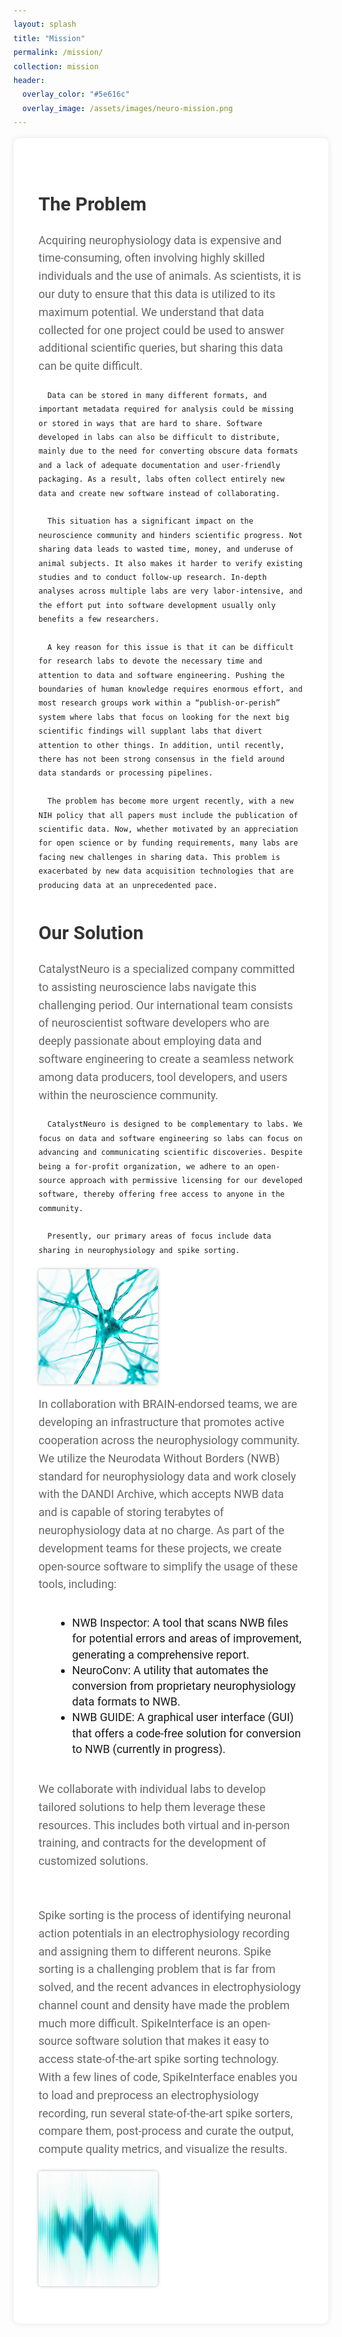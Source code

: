 ```yaml
---
layout: splash
title: "Mission"
permalink: /mission/
collection: mission
header:
  overlay_color: "#5e616c"
  overlay_image: /assets/images/neuro-mission.png
---
```


<style>
body {
    font-family: 'Roboto', sans-serif;
    line-height: 1.6;
    background-image: url("/assets/images/gradient2update.jpg");
    background-size: cover;
  }
  .mission-content {
    background-color: #fff;
    border-radius: 10px;
    box-shadow: 0 0 10px rgba(0, 0, 0, 0.1);
    padding: 40px;
    max-width: 900px;
    margin: 0 auto;
  }
  .mission-content h1 {
    color: #333;
    font-size: 30px;
    font-weight: 700;
    margin-bottom: 20px;
  }
  .mission-content h3 {
    color: #555;
    font-size: 24px;
    font-weight: 700;
    margin-bottom: 10px;
  }
  .mission-content p {
    color: #666;
    font-size: 18px;
    margin-bottom: 20px;
  }
  .mission-content ul {
    list-style: disc;
    margin-left: 30px;
    margin-bottom: 20px;
  }
  .mission-content li {
    font-size: 18px;
    line-height: 1.4;
  }
  .mission-content a {
    color: #007bff;
    text-decoration: none;
  }
  .mission-content a:hover {
    text-decoration: underline;
  }
  .mission-content li:hover {
    background-color: #f9f9f9;
  }
  .mission-content a:hover {
    color: #0056b3;
  }
  .mission-content .image-container {
    display: flex;
    flex-wrap: wrap; /* Allow images to wrap to the next line if necessary */
    justify-content: space-between;
    align-items: center;
    margin-bottom: 20px;
  }
  .mission-content .image-container img {
    max-width: 45%;
    border-radius: 5px;
    box-shadow: 0 0 5px rgba(0, 0, 0, 0.3);
  }
  @media (max-width: 768px) {
    .mission-content .image-container {
      flex-direction: column;
    }
    .mission-content .image-container img {
      max-width: 100%;
      margin-bottom: 10px;
    }
  }
  </style>
<div class="mission-content">
<h1>The Problem</h1>
<p>Acquiring neurophysiology data is expensive and time-consuming, often involving highly skilled individuals and the use of animals. As scientists, it is our duty to ensure that this data is utilized to its maximum potential. We understand that data collected for one project could be used to answer additional scientific queries, but sharing this data can be quite difficult.

      Data can be stored in many different formats, and important metadata required for analysis could be missing or stored in ways that are hard to share. Software developed in labs can also be difficult to distribute, mainly due to the need for converting obscure data formats and a lack of adequate documentation and user-friendly packaging. As a result, labs often collect entirely new data and create new software instead of collaborating.

      This situation has a significant impact on the neuroscience community and hinders scientific progress. Not sharing data leads to wasted time, money, and underuse of animal subjects. It also makes it harder to verify existing studies and to conduct follow-up research. In-depth analyses across multiple labs are very labor-intensive, and the effort put into software development usually only benefits a few researchers.

      A key reason for this issue is that it can be difficult for research labs to devote the necessary time and attention to data and software engineering. Pushing the boundaries of human knowledge requires enormous effort, and most research groups work within a “publish-or-perish” system where labs that focus on looking for the next big scientific findings will supplant labs that divert attention to other things. In addition, until recently, there has not been strong consensus in the field around data standards or processing pipelines.

      The problem has become more urgent recently, with a new NIH policy that all papers must include the publication of scientific data. Now, whether motivated by an appreciation for open science or by funding requirements, many labs are facing new challenges in sharing data. This problem is exacerbated by new data acquisition technologies that are producing data at an unprecedented pace.
</p>
<h1>Our Solution</h1>
<p>
      CatalystNeuro is a specialized company committed to assisting neuroscience labs navigate this challenging period. Our international team consists of neuroscientist software developers who are deeply passionate about employing data and software engineering to create a seamless network among data producers, tool developers, and users within the neuroscience community. 

      CatalystNeuro is designed to be complementary to labs. We focus on data and software engineering so labs can focus on advancing and communicating scientific discoveries. Despite being a for-profit organization, we adhere to an open-source approach with permissive licensing for our developed software, thereby offering free access to anyone in the community. 

      Presently, our primary areas of focus include data sharing in neurophysiology and spike sorting.
</p>
<div class="image-container">
      <img src="/assets/images/neurophys.jpeg" alt="Data Sharing Neurophysiology Image">
      <p>In collaboration with BRAIN-endorsed teams, we are developing an infrastructure that promotes active cooperation across the neurophysiology community. We utilize the Neurodata Without Borders (NWB) standard for neurophysiology data and work closely with the DANDI Archive, which accepts NWB data and is capable of storing terabytes of neurophysiology data at no charge. As part of the development teams for these projects, we create open-source software to simplify the usage of these tools, including:</p>
      <ul>
        <li>NWB Inspector: A tool that scans NWB files for potential errors and areas of improvement, generating a comprehensive report.</li>
        <li>NeuroConv: A utility that automates the conversion from proprietary neurophysiology data formats to NWB.</li>
        <li>NWB GUIDE: A graphical user interface (GUI) that offers a code-free solution for conversion to NWB (currently in progress).</li>
      </ul>
      <p>We collaborate with individual labs to develop tailored solutions to help them leverage these resources. This includes both virtual and in-person training, and contracts for the development of customized solutions.</p>
  </div>
      
<div class="image-container">
      <p>Spike sorting is the process of identifying neuronal action potentials in an electrophysiology recording and assigning them to different neurons. Spike sorting is a challenging problem that is far from solved, and the recent advances in electrophysiology channel count and density have made the problem much more difficult. SpikeInterface is an open-source software solution that makes it easy to access state-of-the-art spike sorting technology. With a few lines of code, SpikeInterface enables you to load and preprocess an electrophysiology recording, run several state-of-the-art spike sorters, compare them, post-process and curate the output, compute quality metrics, and visualize the results.</p>
      <img src="/assets/images/spike-sort.jpeg" alt="Spike Sorting Image">
    </div>
</div>